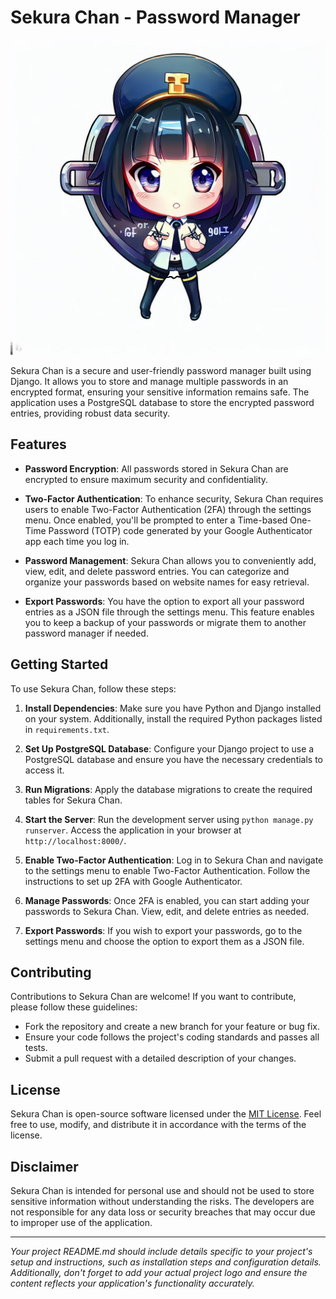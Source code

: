 # Sekura Chan - Password Manager

![Sekura Chan Logo](OIG.jpg)

Sekura Chan is a secure and user-friendly password manager built using Django. It allows you to store and manage multiple passwords in an encrypted format, ensuring your sensitive information remains safe. The application uses a PostgreSQL database to store the encrypted password entries, providing robust data security.

## Features

- **Password Encryption**: All passwords stored in Sekura Chan are encrypted to ensure maximum security and confidentiality.

- **Two-Factor Authentication**: To enhance security, Sekura Chan requires users to enable Two-Factor Authentication (2FA) through the settings menu. Once enabled, you'll be prompted to enter a Time-based One-Time Password (TOTP) code generated by your Google Authenticator app each time you log in.

- **Password Management**: Sekura Chan allows you to conveniently add, view, edit, and delete password entries. You can categorize and organize your passwords based on website names for easy retrieval.

- **Export Passwords**: You have the option to export all your password entries as a JSON file through the settings menu. This feature enables you to keep a backup of your passwords or migrate them to another password manager if needed.

## Getting Started

To use Sekura Chan, follow these steps:

1. **Install Dependencies**: Make sure you have Python and Django installed on your system. Additionally, install the required Python packages listed in `requirements.txt`.

2. **Set Up PostgreSQL Database**: Configure your Django project to use a PostgreSQL database and ensure you have the necessary credentials to access it.

3. **Run Migrations**: Apply the database migrations to create the required tables for Sekura Chan.

4. **Start the Server**: Run the development server using `python manage.py runserver`. Access the application in your browser at `http://localhost:8000/`.

5. **Enable Two-Factor Authentication**: Log in to Sekura Chan and navigate to the settings menu to enable Two-Factor Authentication. Follow the instructions to set up 2FA with Google Authenticator.

6. **Manage Passwords**: Once 2FA is enabled, you can start adding your passwords to Sekura Chan. View, edit, and delete entries as needed.

7. **Export Passwords**: If you wish to export your passwords, go to the settings menu and choose the option to export them as a JSON file.

## Contributing

Contributions to Sekura Chan are welcome! If you want to contribute, please follow these guidelines:

- Fork the repository and create a new branch for your feature or bug fix.
- Ensure your code follows the project's coding standards and passes all tests.
- Submit a pull request with a detailed description of your changes.

## License

Sekura Chan is open-source software licensed under the [MIT License](LICENSE.md). Feel free to use, modify, and distribute it in accordance with the terms of the license.

## Disclaimer

Sekura Chan is intended for personal use and should not be used to store sensitive information without understanding the risks. The developers are not responsible for any data loss or security breaches that may occur due to improper use of the application.

---
_Your project README.md should include details specific to your project's setup and instructions, such as installation steps and configuration details. Additionally, don't forget to add your actual project logo and ensure the content reflects your application's functionality accurately._
